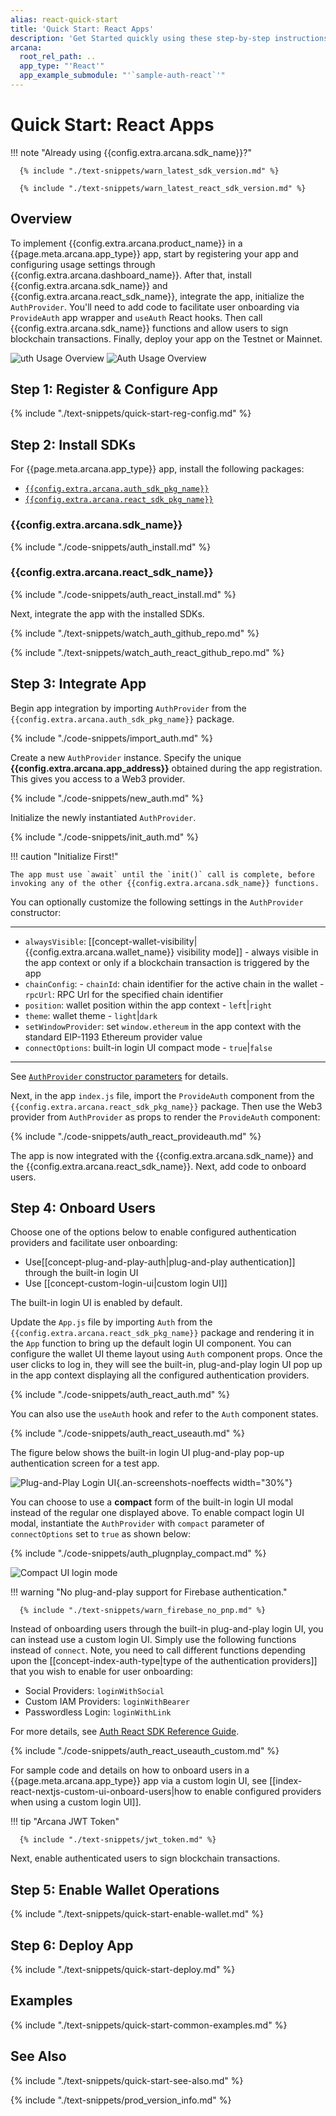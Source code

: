 ```yaml
---
alias: react-quick-start
title: 'Quick Start: React Apps'
description: 'Get Started quickly using these step-by-step instructions for using the Arcana Auth product in React/NextJS apps. Use Arcana Developer dashboard to first register the app, get a client ID and use this client ID to integrate the app with the Arcana Auth SDK.'
arcana:
  root_rel_path: ..
  app_type: "'React'"
  app_example_submodule: "'`sample-auth-react`'"
---
```


# Quick Start: React Apps

!!! note "Already using {{config.extra.arcana.sdk_name}}?"
  
      {% include "./text-snippets/warn_latest_sdk_version.md" %}

      {% include "./text-snippets/warn_latest_react_sdk_version.md" %}

## Overview

To implement {{config.extra.arcana.product_name}} in a {{page.meta.arcana.app_type}} app, start by registering your app and configuring usage settings through {{config.extra.arcana.dashboard_name}}. After that, install {{config.extra.arcana.sdk_name}} and {{config.extra.arcana.react_sdk_name}}, integrate the app, initialize the `AuthProvider`. You'll need to add code to facilitate user onboarding via `ProvideAuth` app wrapper and `useAuth` React hooks. Then call {{config.extra.arcana.sdk_name}} functions and allow users to sign blockchain transactions. Finally, deploy your app on the Testnet or Mainnet.

<img class="an-screenshots" src="/img/an_auth_usage_overview_light.png#only-light" alt="uth Usage Overview"/>
<img class="an-screenshots" src="/img/an_auth_usage_overview_dark.png#only-dark" alt="Auth Usage Overview"/>

## Step 1: Register & Configure App

{% include "./text-snippets/quick-start-reg-config.md" %}

## Step 2: Install SDKs

For {{page.meta.arcana.app_type}} app, install the following packages:

* [`{{config.extra.arcana.auth_sdk_pkg_name}}`](https://www.npmjs.com/package/@arcana/auth)
* [`{{config.extra.arcana.react_sdk_pkg_name}}`](https://www.npmjs.com/package/@arcana/auth-react)

### {{config.extra.arcana.sdk_name}}

{% include "./code-snippets/auth_install.md" %}

### {{config.extra.arcana.react_sdk_name}}

{% include "./code-snippets/auth_react_install.md" %}

Next, integrate the app with the installed SDKs.

{% include "./text-snippets/watch_auth_github_repo.md" %}

{% include "./text-snippets/watch_auth_react_github_repo.md" %}

## Step 3: Integrate App

Begin app integration by importing `AuthProvider` from the `{{config.extra.arcana.auth_sdk_pkg_name}}` package.

{% include "./code-snippets/import_auth.md" %}

Create a new `AuthProvider` instance. Specify the unique **{{config.extra.arcana.app_address}}** obtained during the app registration. This gives you access to a Web3 provider.

{% include "./code-snippets/new_auth.md" %}

Initialize the newly instantiated `AuthProvider`.

{% include "./code-snippets/init_auth.md" %}

!!! caution "Initialize First!"

    The app must use `await` until the `init()` call is complete, before invoking any of the other {{config.extra.arcana.sdk_name}} functions.

You can optionally customize the following settings in the `AuthProvider` constructor:

---

* `alwaysVisible`: [[concept-wallet-visibility|{{config.extra.arcana.wallet_name}} visibility mode]] - always visible in the app context or only if a blockchain transaction is triggered by the app
* `chainConfig`:
      - `chainId`: chain identifier for the active chain in the wallet
      - `rpcUrl`: RPC Url for the specified chain identifier
* `position`:  wallet position within the app context - `left`|`right`
* `theme`: wallet theme - `light`|`dark`
* `setWindowProvider`: set `window.ethereum` in the app context with the standard EIP-1193 Ethereum provider value
* `connectOptions`: built-in login UI compact mode - `true`|`false`

---

See [`AuthProvider` constructor parameters](https://authsdk-ref-guide.netlify.app/interfaces/constructorparams) for details.

Next, in the app `index.js` file, import the `ProvideAuth` component from the `{{config.extra.arcana.react_sdk_pkg_name}}` package. Then use the Web3 provider from `AuthProvider` as props to render the `ProvideAuth` component:

{% include "./code-snippets/auth_react_provideauth.md" %}

The app is now integrated with the {{config.extra.arcana.sdk_name}} and the {{config.extra.arcana.react_sdk_name}}. Next, add code to onboard users.

## Step 4: Onboard Users

Choose one of the options below to enable configured authentication providers and facilitate user onboarding:

* Use[[concept-plug-and-play-auth|plug-and-play authentication]] through the built-in login UI
* Use [[concept-custom-login-ui|custom login UI]]

The built-in login UI is enabled by default.

Update the `App.js` file by importing `Auth` from the `{{config.extra.arcana.react_sdk_pkg_name}}` package and rendering it in the `App` function to bring up the default login UI component. You can configure the wallet UI theme layout using `Auth` component props. Once the user clicks to log in, they will see the built-in, plug-and-play login UI pop up in the app context displaying all the configured authentication providers.

{% include "./code-snippets/auth_react_auth.md" %}

You can also use the `useAuth` hook and refer to the `Auth` component states.

{% include "./code-snippets/auth_react_useauth.md" %}

The figure below shows the built-in login UI plug-and-play pop-up authentication screen for a test app.

![Plug-and-Play Login UI](/img/an_plug_n_play_auth.png){.an-screenshots-noeffects width="30%"}

You can choose to use a **compact** form of the built-in login UI modal instead of the regular one displayed above. To enable compact login UI modal, instantiate the `AuthProvider` with `compact` parameter of `connectOptions` set to `true` as shown below:

{% include "./code-snippets/auth_plugnplay_compact.md" %}

<img src="/img/relnote_1.0.8_compact_login.png" alt="Compact UI login mode" class="an-screenshots-noeffects"/>

!!! warning "No plug-and-play support for Firebase authentication."

      {% include "./text-snippets/warn_firebase_no_pnp.md" %}

Instead of onboarding users through the built-in plug-and-play login UI, you can instead use a custom login UI. Simply use the following functions instead of `connect`. Note, you need to call different functions depending upon the [[concept-index-auth-type|type of the authentication providers]] that you wish to enable for user onboarding:

* Social Providers: `loginWithSocial`
* Custom IAM Providers: `loginWithBearer`
* Passwordless Login:  `loginWithLink`

For more details, see [Auth React SDK Reference Guide](https://auth-react-sdk-ref-guide.netlify.app/).

{% include "./code-snippets/auth_react_useauth_custom.md" %}

For sample code and details on how to onboard users in a {{page.meta.arcana.app_type}} app via a custom login UI, see [[index-react-nextjs-custom-ui-onboard-users|how to enable configured providers when using a custom login UI]].

!!! tip "Arcana JWT Token"

      {% include "./text-snippets/jwt_token.md" %}

Next, enable authenticated users to sign blockchain transactions.

## Step 5: Enable Wallet Operations

{% include "./text-snippets/quick-start-enable-wallet.md" %}

## Step 6: Deploy App

{% include "./text-snippets/quick-start-deploy.md" %}

## Examples

{% include "./text-snippets/quick-start-common-examples.md" %}

## See Also

{% include "./text-snippets/quick-start-see-also.md" %}

{% include "./text-snippets/prod_version_info.md" %}
